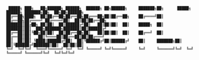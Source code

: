 <code>

     █████╗ ███╗   ██╗██████╗ ██████╗  ██████╗ ██╗██████╗     ███████╗██╗      █████╗  ██████╗ ███████╗██╗  ██╗██╗██████╗ 
    ██╔══██╗████╗  ██║██╔══██╗██╔══██╗██╔═══██╗██║██╔══██╗    ██╔════╝██║     ██╔══██╗██╔════╝ ██╔════╝██║  ██║██║██╔══██╗
    ███████║██╔██╗ ██║██║  ██║██████╔╝██║   ██║██║██║  ██║    █████╗  ██║     ███████║██║  ███╗███████╗███████║██║██████╔╝
    ██╔══██║██║╚██╗██║██║  ██║██╔══██╗██║   ██║██║██║  ██║    ██╔══╝  ██║     ██╔══██║██║   ██║╚════██║██╔══██║██║██╔═══╝ 
    ██║  ██║██║ ╚████║██████╔╝██║  ██║╚██████╔╝██║██████╔╝    ██║     ███████╗██║  ██║╚██████╔╝███████║██║  ██║██║██║     
    ╚═╝  ╚═╝╚═╝  ╚═══╝╚═════╝ ╚═╝  ╚═╝ ╚═════╝ ╚═╝╚═════╝     ╚═╝     ╚══════╝╚═╝  ╚═╝ ╚═════╝ ╚══════╝╚═╝  ╚═╝╚═╝╚═╝     

</code>

